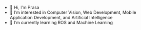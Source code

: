 - 👋 Hi, I’m Prasa
- 👀 I’m interested in Computer Vision, Web Development, Mobile Application Development, and Artificial Intelligence 
- 🌱 I’m currently learning ROS and Machine Learning

<!---
prasa-p/prasa-p is a ✨ special ✨ repository because its `README.md` (this file) appears on your GitHub profile.
You can click the Preview link to take a look at your changes.
--->
